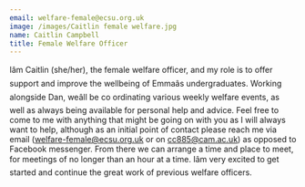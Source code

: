 ```yaml
---
email: welfare-female@ecsu.org.uk
image: /images/Caitlin female welfare.jpg
name: Caitlin Campbell
title: Female Welfare Officer
---
```


Iâm Caitlin (she/her), the female welfare officer, and my role is to offer support and improve the wellbeing of Emmaâs undergraduates. Working alongside Dan, weâll be co ordinating various weekly welfare events,
										as well as always being available for personal help and advice. Feel free to come to me with anything that might be going on with you as I will always want to help,
										although as an initial point of contact please reach me via email (welfare-female@ecsu.org.uk or on cc885@cam.ac.uk) as opposed to Facebook messenger.
										From there we can arrange a time and place to meet, for meetings of no longer than an hour at a time. Iâm very excited to get started and continue the great work of previous welfare officers.